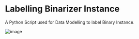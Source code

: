 # Labelling Binarizer Instance

A Python Script used for Data Modelling to label Binary Instance.

![image](https://snipboard.io/wPkmrl.jpg)
